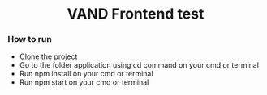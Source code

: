 <h1 align="center"width="400">VAND Frontend test</h1>

<h3>How to run</h3>
<ul>
    <li>Clone the project</li>
    <li>Go to the folder application using cd command on your cmd or terminal</li>
    <li>Run npm install on your cmd or terminal</li>
    <li>Run npm start on your cmd or terminal</li>
</ul>
